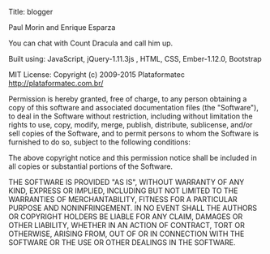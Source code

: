Title: blogger

Paul Morin and Enrique Esparza

You can chat with Count Dracula and call him up.

Built using: JavaScript, jQuery-1.11.3js , HTML, CSS, Ember-1.12.0, Bootstrap



MIT License: Copyright (c) 2009-2015 Plataformatec http://plataformatec.com.br/

Permission is hereby granted, free of charge, to any person obtaining a copy of this software and associated documentation files (the "Software"), to deal in the Software without restriction, including without limitation the rights to use, copy, modify, merge, publish, distribute, sublicense, and/or sell copies of the Software, and to permit persons to whom the Software is furnished to do so, subject to the following conditions:

The above copyright notice and this permission notice shall be included in all copies or substantial portions of the Software.

THE SOFTWARE IS PROVIDED "AS IS", WITHOUT WARRANTY OF ANY KIND, EXPRESS OR IMPLIED, INCLUDING BUT NOT LIMITED TO THE WARRANTIES OF MERCHANTABILITY, FITNESS FOR A PARTICULAR PURPOSE AND NONINFRINGEMENT. IN NO EVENT SHALL THE AUTHORS OR COPYRIGHT HOLDERS BE LIABLE FOR ANY CLAIM, DAMAGES OR OTHER LIABILITY, WHETHER IN AN ACTION OF CONTRACT, TORT OR OTHERWISE, ARISING FROM, OUT OF OR IN CONNECTION WITH THE SOFTWARE OR THE USE OR OTHER DEALINGS IN THE SOFTWARE.
